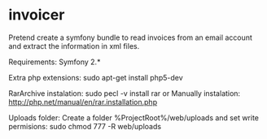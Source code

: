 invoicer
========

Pretend create a symfony bundle to read invoices from an email account and extract the information in xml files. 

Requirements:
Symfony 2.*

Extra php extensions:
sudo apt-get install php5-dev

RarArchive instalation:
sudo pecl -v install rar
or
Manually instalation: http://php.net/manual/en/rar.installation.php

Uploads folder:
Create a folder %ProjectRoot%/web/uploads and set write permisions:
sudo chmod 777 -R web/uploads